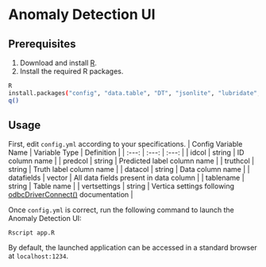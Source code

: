 # Anomaly Detection UI

## Prerequisites

1. Download and install [R](https://www.r-project.org/).
2. Install the required R packages.
```sh
R
install.packages("config", "data.table", "DT", "jsonlite", "lubridate", "plotly", "RODBC", "shiny")
q()
```

## Usage

First, edit `config.yml` according to your specifications.
| Config Variable Name | Variable Type | Definition |
| :---: | :---: | :---: |
| idcol | string | ID column name |
| predcol | string | Predicted label column name |
| truthcol | string | Truth label column name |
| datacol | string | Data column name |
| datafields | vector | All data fields present in data column |
| tablename | string | Table name |
| vertsettings | string | Vertica settings following [odbcDriverConnect()](https://www.rdocumentation.org/packages/RODBC/versions/1.3-19/topics/odbcConnect) documentation |

Once `config.yml` is correct, run the following command to launch the Anomaly Detection UI:
```
Rscript app.R
```

By default, the launched application can be accessed in a standard browser at `localhost:1234`.
